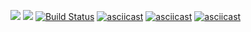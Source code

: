 <a href="https://codeclimate.com/github/Behemothhh/project-lvl1-s344/maintainability"><img src="https://api.codeclimate.com/v1/badges/4f533bc31f1494eff080/maintainability" /></a>
<a href="https://codeclimate.com/github/Behemothhh/project-lvl1-s344/test_coverage"><img src="https://api.codeclimate.com/v1/badges/4f533bc31f1494eff080/test_coverage" /></a>
[![Build Status](https://travis-ci.com/Behemothhh/project-lvl1-s344.svg?branch=master)](https://travis-ci.com/Behemothhh/project-lvl1-s344)
[![asciicast](https://asciinema.org/a/fccProPWZ2ImhsQIdsCbaoCRe.png)](https://asciinema.org/a/fccProPWZ2ImhsQIdsCbaoCRe)
[![asciicast](https://asciinema.org/a/UafdlvClDlmzvlHAklLeEoYht.png)](https://asciinema.org/a/UafdlvClDlmzvlHAklLeEoYht)
[![asciicast](https://asciinema.org/a/en5dURvAcQR4ga3zao9lCwh28.png)](https://asciinema.org/a/en5dURvAcQR4ga3zao9lCwh28)
